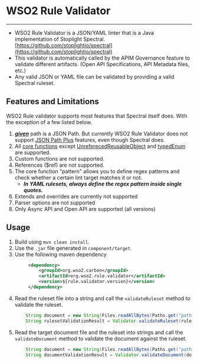 # WSO2 Rule Validator

---
- WSO2 Rule Validator is a JSON/YAML linter that is a Java implementation of Stoplight Spectral. [https://github.com/stoplightio/spectral](https://github.com/stoplightio/spectral)
- This validator is automatically called by the APIM Governance feature to validate different artifacts. (Open API Specifications, API Metadata files, etc.)
- Any valid JSON or YAML file can be validated by providing a valid Spectral ruleset.

## Features and Limitations
WSO2 Rule validator supports most features that Spectral itself does. With the exception of a few listed below.

1. [_**given**_](https://docs.stoplight.io/docs/spectral/d3482ff0ccae9-rules#rules-properties) path is a JSON Path. But currently WSO2 Rule Validator does not support [JSON Path Plus](https://github.com/JSONPath-Plus/JSONPath) features, even though Spectral does.
2. All [core functions](https://docs.stoplight.io/docs/spectral/cb95cf0d26b83-core-functions) except [UnreferecedReusableObject](https://docs.stoplight.io/docs/spectral/cb95cf0d26b83-core-functions#unreferencedreusableobject) and [typedEnum](https://docs.stoplight.io/docs/spectral/cb95cf0d26b83-core-functions#typedenum) are supported.
3. Custom functions are not supported.
4. References ($ref) are not supported.
5. The core function "pattern" allows you to define regex patterns and check whether a certain lint target matches it or not.
   - _**In YAML rulesets, always define the regex pattern inside single quotes.**_
6. Extends and overrides are currently not supported
7. Parser options are not supported
8. Only Async API and Open API are supported (all versions)

## Usage

1. Build using `mvn clean install`.
2. Use the `.jar` file generated in `component/target`.
3. Use the following maven dependency
   ```xml
        <dependency>
            <groupId>org.wso2.carbon</groupId>
            <artifactId>org.wso2.rule.validator</artifactId>
            <version>${rule.validator.version}</version>
        </dependency>
    ```
4. Read the ruleset file into a string and call the `validateRuleset` method to validate the ruleset.
    ```java
        String document = new String(Files.readAllBytes(Paths.get("path/to/ruleset/ruleset.yaml")));
        String rulesetValidationResult = Validator.validateRuleset(ruleset);
    ```
5. Read the target document file and the ruleset into strings and call the `validateDocument` method to validate the document against the ruleset.
    ```java
        String document = new String(Files.readAllBytes(Paths.get("path/to/document/document.yaml")));
        String documentValidationResult = Validator.validateDocument(document, ruleset);
    ```